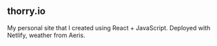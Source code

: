 ## thorry.io
My personal site that I created using React + JavaScript. Deployed with Netlify, weather from Aeris.
